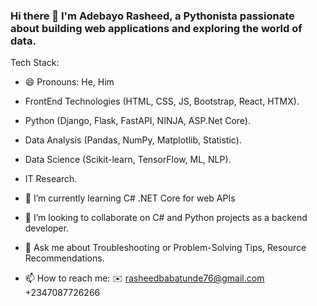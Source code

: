 ### Hi there 👋  I'm Adebayo Rasheed, a Pythonista passionate about building web applications and exploring the world of data.

Tech Stack:
- 😄 Pronouns: He, Him
- FrontEnd Technologies (HTML, CSS, JS, Bootstrap, React, HTMX).
- Python (Django, Flask, FastAPI, NINJA, ASP.Net Core).
- Data Analysis (Pandas, NumPy, Matplotlib, Statistic).
- Data Science (Scikit-learn, TensorFlow, ML, NLP).
- IT Research.


- 🌱 I’m currently learning C# .NET Core  for web APIs
- 👯 I’m looking to collaborate on C# and Python projects as a backend developer.
- 💬 Ask me about Troubleshooting or Problem-Solving Tips, Resource Recommendations.
- 📫 How to reach me:
   ✉️ rasheedbabatunde76@gmail.com
   +2347087726266
  


